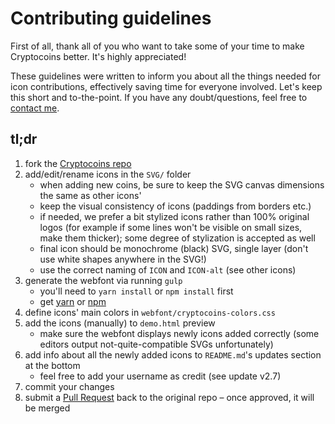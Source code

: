 # Contributing guidelines

First of all, thank all of you who want to take some of your time to make Cryptocoins better. It's highly appreciated!

These guidelines were written to inform you about all the things needed for icon contributions, effectively saving time for everyone involved. Let's keep this short and to-the-point. If you have any doubt/questions, feel free to [contact me](https://allien.work).


## tl;dr

1. fork the [Cryptocoins repo](https://github.com/AllienWorks/cryptocoins)
2. add/edit/rename icons in the `SVG/` folder
   - when adding new coins, be sure to keep the SVG canvas dimensions the same as other icons'
   - keep the visual consistency of icons (paddings from borders etc.)
   - if needed, we prefer a bit stylized icons rather than 100% original logos (for example if some lines won't be visible on small sizes, make them thicker); some degree of stylization is accepted as well
   - final icon should be monochrome (black) SVG, single layer (don't use white shapes anywhere in the SVG!)
   - use the correct naming of `ICON` and `ICON-alt` (see other icons)
3. generate the webfont via running `gulp`
   - you'll need to `yarn install` or `npm install` first
   - get [yarn](https://yarnpkg.com/en/) or [npm](https://www.npmjs.com/)
4. define icons' main colors in `webfont/cryptocoins-colors.css`
5. add the icons (manually) to `demo.html` preview
   - make sure the webfont displays newly icons added correctly (some editors output not-quite-compatible SVGs unfortunately)
6. add info about all the newly added icons to `README.md`'s updates section at the bottom
   - feel free to add your username as credit (see update v2.7)
7. commit your changes
8. submit a [Pull Request](https://github.com/AllienWorks/cryptocoins/compare) back to the original repo – once approved, it will be merged
